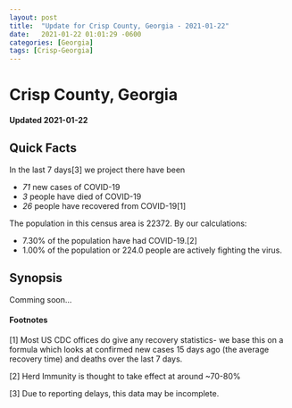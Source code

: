 ```yaml
---
layout: post
title:  "Update for Crisp County, Georgia - 2021-01-22"
date:   2021-01-22 01:01:29 -0600
categories: [Georgia]
tags: [Crisp-Georgia]
---
```


# Crisp County, Georgia
#### Updated 2021-01-22

## Quick Facts

In the last 7 days[3] we project there have been
- *71* new cases of COVID-19
- *3* people have died of COVID-19
- *26* people have recovered from COVID-19[1]

The population in this census area is 22372. By our calculations:
- 7.30% of the population have had COVID-19.[2]
- 1.00% of the population or 224.0 people are actively fighting the virus.

## Synopsis

Comming soon...


#### Footnotes

[1] Most US CDC offices do give any recovery statistics- we base this on a formula which looks at confirmed new cases
15 days ago (the average recovery time) and deaths over the last 7 days.

[2] Herd Immunity is thought to take effect at around ~70-80%

[3] Due to reporting delays, this data may be incomplete.
 
    